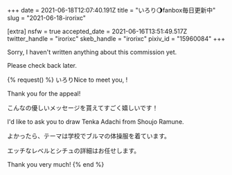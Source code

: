 +++
date = 2021-06-18T12:07:40.191Z
title = "いろり🌖fanbox毎日更新中"
slug = "2021-06-18-irorixc"

[extra]
nsfw = true
accepted_date = 2021-06-16T13:51:49.517Z
twitter_handle = "irorixc"
skeb_handle = "irorixc"
pixiv_id = "15960084"
+++

Sorry, I haven't written anything about this commission yet.

Please check back later.

{% request() %}
いろりNice to meet you, <TODO>!

Thank you for the appeal!

こんなの優しいメッセージを貰えてすごく嬉しいです！

I'd like to ask you to draw Tenka Adachi from Shoujo Ramune.

よかったら、テーマは学校でブルマの体操服を着ています。

エッチなレベルとシチュの詳細はお任せします。

Thank you very much!
{% end %}
